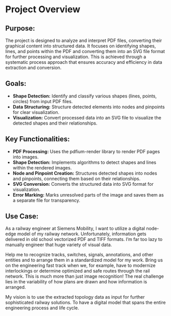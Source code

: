 # Project Overview

## Purpose:
The project is designed to analyze and interpret PDF files, converting their graphical content into structured data. It focuses on identifying shapes, lines, and points within the PDF and converting them into an SVG file format for further processing and visualization. This is achieved through a systematic process approach that ensures accuracy and efficiency in data extraction and conversion.

## Goals:
- **Shape Detection:** Identify and classify various shapes (lines, points, circles) from input PDF files.
- **Data Structuring:** Structure detected elements into nodes and pinpoints for clear visualization.
- **Visualization:** Convert processed data into an SVG file to visualize the detected shapes and their relationships.

## Key Functionalities:
- **PDF Processing:** Uses the pdfium-render library to render PDF pages into images.
- **Shape Detection:** Implements algorithms to detect shapes and lines within the rendered images.
- **Node and Pinpoint Creation:** Structures detected shapes into nodes and pinpoints, connecting them based on their relationships.
- **SVG Conversion:** Converts the structured data into SVG format for visualization.
- **Error Marking:** Marks unresolved parts of the image and saves them as a separate file for transparency.

## Use Case:
As a railway engineer at Siemens Mobility, I want to utilize a digital node-edge model of my railway network. Unfortunately, information gets delivered in old school vectorized PDF and TIFF formats. I’m far too lazy to manually engineer that huge variety of visual data.

Help me to recognize tracks, switches, signals, annotations, and other entities and to arrange them in a standardized model for my work. Bring us on the engineering fast track when we, for example, have to modernize interlockings or determine optimized and safe routes through the rail network. This is much more than just image recognition! The real challenge lies in the variability of how plans are drawn and how information is arranged.

My vision is to use the extracted topology data as input for further sophisticated railway solutions. To have a digital model that spans the entire engineering process and life cycle.
